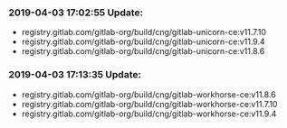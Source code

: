 ### 2019-04-03 17:02:55 Update:

- registry.gitlab.com/gitlab-org/build/cng/gitlab-unicorn-ce:v11.7.10
- registry.gitlab.com/gitlab-org/build/cng/gitlab-unicorn-ce:v11.9.4
- registry.gitlab.com/gitlab-org/build/cng/gitlab-unicorn-ce:v11.8.6
### 2019-04-03 17:13:35 Update:

- registry.gitlab.com/gitlab-org/build/cng/gitlab-workhorse-ce:v11.8.6
- registry.gitlab.com/gitlab-org/build/cng/gitlab-workhorse-ce:v11.7.10
- registry.gitlab.com/gitlab-org/build/cng/gitlab-workhorse-ce:v11.9.4
